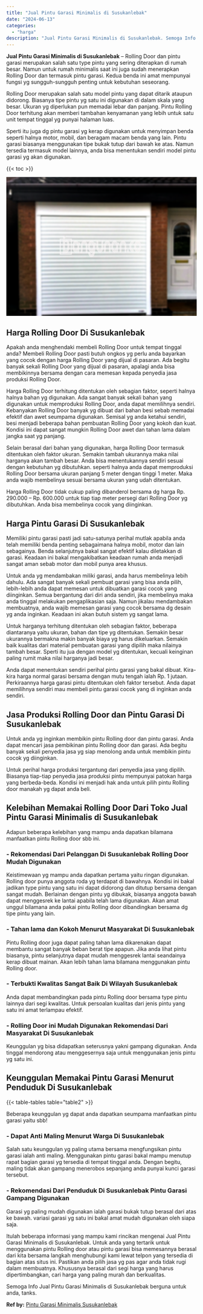 ```yaml
---
title: "Jual Pintu Garasi Minimalis di Susukanlebak"
date: "2024-06-13"
categories: 
  - "harga"
description: "Jual Pintu Garasi Minimalis di Susukanlebak. Semoga Info Jual Pintu Garasi Minimalis di Susukanlebak berguna untuk anda, tanks...."
---
```


**Jual Pintu Garasi Minimalis di Susukanlebak** – Rolling Door dan pintu garasi merupakan salah satu type pintu yang sering diterapkan di rumah besar. Namun untuk rumah minimalis saat ini juga sudah menerapkan Rolling Door dan termasuk pintu garasi. Kedua benda ini amat mempunyai fungsi yg sungguh-sungguh penting untuk kebutuhan seseorang.

Rolling Door merupakan salah satu model pintu yang dapat ditarik ataupun didorong. Biasanya tipe pintu yg satu ini digunakan di dalam skala yang besar. Ukuran yg diperlukan pun memadai lebar dan panjang. Pintu Rolling Door terhitung akan memberi tambahan kenyamanan yang lebih untuk satu unit tempat tinggal yg punyai halaman luas.

Sperti itu juga dg pintu garasi yg kerap digunakan untuk menyimpan benda seperti halnya motor, mobil, dan beragam macam benda yang lain. Pintu garasi biasanya menggunakan tipe bukak tutup dari bawah ke atas. Namun tersedia termasuk model lainnya, anda bisa menentukan sendiri model pintu garasi yg akan digunakan.

{{< toc >}}

![Jual Pintu Garasi Minimalis di Susukanlebak](/images/pintu-garasi-69.png)

## Harga Rolling Door Di Susukanlebak

Apakah anda menghendaki membeli Rolling Door untuk tempat tinggal anda? Membeli Rolling Door pasti butuh ongkos yg perlu anda bayarkan yang cocok dengan harga Rolling Door yang dijual di pasaran. Ada begitu banyak sekali Rolling Door yang dijual di pasaran, apalagi anda bisa membikinnya bersama dengan cara memesan kepada penyedia jasa produksi Rolling Door.

Harga Rolling Door terhitung ditentukan oleh sebagian faktor, seperti halnya halnya bahan yg digunakan. Ada sangat banyak sekali bahan yang digunakan untuk memproduksi Rolling Door, anda dapat memilihnya sendiri. Kebanyakan Rolling Door banyak yg dibuat dari bahan besi sebab memadai efektif dan awet seumpama digunakan. Semisal yg anda ketahui sendiri, besi menjadi beberapa bahan pembuatan Rolling Door yang kokoh dan kuat. Kondisi ini dapat sangat mungkin Rolling Door awet dan tahan lama dalam jangka saat yg panjang.

Selain berasal dari bahan yang digunakan, harga Rolling Door termasuk ditentukan oleh faktor ukuran. Semakin tambah ukurannya maka nilai harganya akan tambah besar. Anda bisa menentukannya sendiri sesuai dengan kebutuhan yg dibutuhkan. seperti halnya anda dapat memproduksi Rolling Door bersama ukuran panjang 5 meter dengan tinggi 1 meter. Maka anda wajib membelinya sesuai bersama ukuran yang udah ditentukan.

Harga Rolling Door tidak cukup paling dibanderol bersama dg harga Rp. 290.000 – Rp. 600.000 untuk tiap tiap meter persegi dari Rolling Door yg dibutuhkan. Anda bisa membelinya cocok yang diinginkan.

## Harga Pintu Garasi Di Susukanlebak

Memiliki pintu garasi pasti jadi satu-satunya perihal mutlak apabila anda telah memiliki benda penting sebagaimana halnya mobil, motor dan lain sebagainya. Benda selanjutnya bakal sangat efektif kalau diletakkan di garasi. Keadaan ini bakal mengakibatkan keadaan rumah anda menjadi sangat aman sebab motor dan mobil punya area khusus.

Untuk anda yg mendambakan miliki garasi, anda harus membelinya lebih dahulu. Ada sangat banyak sekali pembuat garasi yang bisa anda pilih, lebih-lebih anda dapat memesan untuk dibuatkan garasi cocok yang diinginkan. Semua bergantung dari diri anda sendiri, jika membelinya maka anda tinggal melakukan pengaplikasian saja. Namun jikalau mendambakan membuatnya, anda wajib memesan garasi yang cocok bersama dg desain yg anda inginkan. Keadaan ini akan butuh sistem yg sangat lama.

Untuk harganya terhitung ditentukan oleh sebagian faktor, beberapa diantaranya yaitu ukuran, bahan dan tipe yg ditentukan. Semakin besar ukurannya bermakna makin banyak biaya yg harus dikeluarkan. Semakin baik kualitas dari material pembuatan garasi yang dipilih maka nilainya tambah besar. Sperti itu jua dengan model yg ditentukan, kecuali keinginan paling rumit maka nilai harganya jadi besar.

Anda dapat menentukan sendiri perihal pintu garasi yang bakal dibuat. Kira-kira harga normal garasi bersama dengan mutu tengah ialah Rp. 1 jutaan. Perkiraannya harga garasi pintu ditentukan oleh faktor tersebut. Anda dapat memilihnya sendiri mau membeli pintu garasi cocok yang di inginkan anda sendiri.

## Jasa Produksi Rolling Door dan Pintu Garasi Di Susukanlebak

Untuk anda yg inginkan membikin pintu Rolling door dan pintu garasi. Anda dapat mencari jasa pembikinan pintu Rolling door dan garasi. Ada begitu banyak sekali penyedia jasa yg siap menolong anda untuk membikin pintu cocok yg diinginkan.

Untuk perihal harga produksi tergantung dari penyedia jasa yang dipilih. Biasanya tiap-tiap penyedia jasa produksi pintu mempunyai patokan harga yang berbeda-beda. Kondisi ini menjadi hak anda untuk pilih pintu Rolling door manakah yg dapat anda beli.

## Kelebihan Memakai Rolling Door Dari Toko Jual Pintu Garasi Minimalis di Susukanlebak

Adapun beberapa kelebihan yang mampu anda dapatkan bilamana manfaatkan pintu Rolling door sbb ini.

### \- Rekomendasi Dari Pelanggan Di Susukanlebak Rolling Door Mudah Digunakan

Keistimewaan yg mampu anda dapatkan pertama yaitu ringan digunakan. Rolling door punya anggota roda yg terdapat di bawahnya. Kondisi ini bakal jadikan type pintu yang satu ini dapat didorong dan ditutup bersama dengan sangat mudah. Berlainan dengan pintu yg dibukak, biasanya anggota bawah dapat menggesrek ke lantai apabila telah lama digunakan. Akan amat unggul bilamana anda pakai pintu Rolling door dibandingkan bersama dg tipe pintu yang lain.

### \- Tahan lama dan Kokoh Menurut Masyarakat Di Susukanlebak

Pintu Rolling door juga dapat paling tahan lama dikarenakan dapat membantu sangat banyak beban berat tipe apapun. Jika anda lihat pintu biasanya, pintu selanjutnya dapat mudah menggesrek lantai seandainya kerap dibuat mainan. Akan lebih tahan lama bilamana menggunakan pintu Rolling door.

### \- Terbukti Kwalitas Sangat Baik Di Wilayah Susukanlebak

Anda dapat membandingkan pada pintu Rolling door bersama type pintu lainnya dari segi kwalitas. Untuk persoalan kualitas dari jenis pintu yang satu ini amat terlampau efektif.

### \- Rolling Door ini Mudah Digunakan Rekomendasi Dari Masyarakat Di Susukanlebak

Keunggulan yg bisa didapatkan seterusnya yakni gampang digunakan. Anda tinggal mendorong atau menggesernya saja untuk menggunakan jenis pintu yg satu ini.

## Keunggulan Memakai Pintu Garasi Menurut Penduduk Di Susukanlebak

{{< table-tables table="table2" >}}

Beberapa keunggulan yg dapat anda dapatkan seumpama manfaatkan pintu garasi yaitu sbb!

### \- Dapat Anti Maling Menurut Warga Di Susukanlebak

Salah satu keunggulan yg paling utama bersama mengfungsikan pintu garasi ialah anti maling. Menggunakan pintu garasi bakal mampu menutup rapat bagian garasi yg tersedia di tempat tinggal anda. Dengan begitu, maling tidak akan gampang menerobos sepanjang anda punyai kunci garasi tersebut.

### \- Rekomendasi Dari Penduduk Di Susukanlebak Pintu Garasi Gampang Digunakan

Garasi yg paling mudah digunakan ialah garasi bukak tutup berasal dari atas ke bawah. variasi garasi yg satu ini bakal amat mudah digunakan oleh siapa saja.

Itulah beberapa informasi yang mampu kami rincikan mengenai Jual Pintu Garasi Minimalis di Susukanlebak. Untuk anda yang tertarik untuk menggunakan pintu Rolling door atau pintu garasi bisa memesannya berasal dari kita bersama langkah menghubungi kami lewat telpon yang tersedia di bagian atas situs ini. Pastikan anda pilih jasa yg pas agar anda tidak rugi dalam membuatnya. Khususnya berasal dari segi harga yang harus dipertimbangkan, cari harga yang paling murah dan berkualitas.

Semoga Info Jual Pintu Garasi Minimalis di Susukanlebak berguna untuk anda, tanks.

**Ref by:** [Pintu Garasi Minimalis Susukanlebak](https://id.wikipedia.org/wiki/Pintu)
